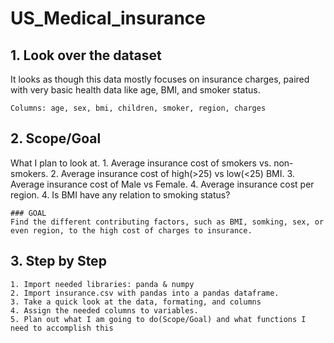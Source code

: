 # US_Medical_insurance

## 1. Look over the dataset
It looks as though this data mostly focuses on insurance charges, paired with very basic health data like age, BMI, and smoker status.

    Columns: age, sex, bmi, children, smoker, region, charges

## 2. Scope/Goal
What I plan to look at.
    1. Average insurance cost of smokers vs. non-smokers.
    2. Average insurance cost of high(>25) vs low(<25) BMI.
    3. Average insurance cost of Male vs Female.
    4. Average insurance cost per region.
    4. Is BMI have any relation to smoking status?
    

    ### GOAL
    Find the different contributing factors, such as BMI, somking, sex, or even region, to the high cost of charges to insurance. 

## 3. Step by Step
    1. Import needed libraries: panda & numpy
    2. Import insurance.csv with pandas into a pandas dataframe.
    3. Take a quick look at the data, formating, and columns
    4. Assign the needed columns to variables.
    5. Plan out what I am going to do(Scope/Goal) and what functions I need to accomplish this